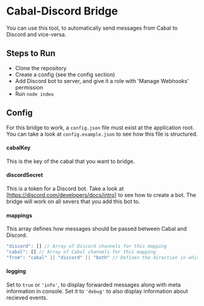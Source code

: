 # Cabal-Discord Bridge

You can use this tool, to automatically send messages from Cabal to Discord and vice-versa.

## Steps to Run

- Clone the repository
- Create a config (see the config section)
- Add Discord bot to server, and give it a role with 'Manage Webhooks' permission
- Run `node index`

## Config

For this bridge to work, a `config.json` file must exist at the application root. You can take a look at `config.example.json` to see how this file is structured.

#### cabalKey

This is the key of the cabal that you want to bridge.

#### discordSecret

This is a token for a Discord bot. Take a look at [https://discord.com/developers/docs/intro] to see how to create a bot. The bridge will work on all severs that you add this bot to.

#### mappings

This array defines how messages should be passed between Cabal and Discord.

```js
"discord": [] // Array of Discord channels for this mapping
"cabal": [] // Array of Cabal channels for this mapping
"from": "cabal" || "discord" || "both" // Defines the direction in which messages should be bridged
```

#### logging

Set to `true` or `'info'`, to display forwarded messages along with meta information in console. Set it to `'debug'` to also display information about recieved events.
